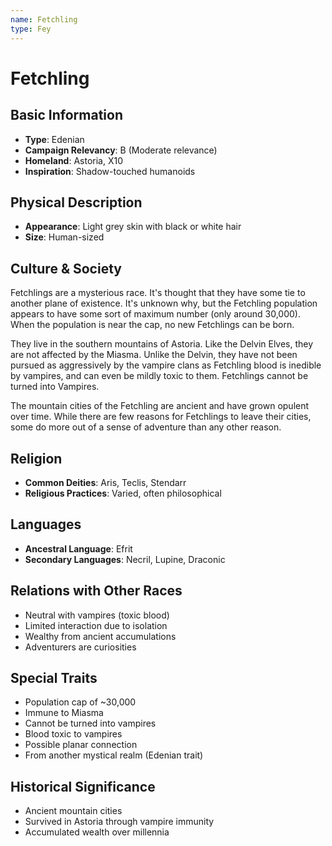 ```yaml
---
name: Fetchling
type: Fey
---
```


# Fetchling

## Basic Information
- **Type**: Edenian
- **Campaign Relevancy**: B (Moderate relevance)
- **Homeland**: Astoria, X10
- **Inspiration**: Shadow-touched humanoids

## Physical Description
- **Appearance**: Light grey skin with black or white hair
- **Size**: Human-sized

## Culture & Society
Fetchlings are a mysterious race. It's thought that they have some tie to another plane of existence. It's unknown why, but the Fetchling population appears to have some sort of maximum number (only around 30,000). When the population is near the cap, no new Fetchlings can be born.

They live in the southern mountains of Astoria. Like the Delvin Elves, they are not affected by the Miasma. Unlike the Delvin, they have not been pursued as aggressively by the vampire clans as Fetchling blood is inedible by vampires, and can even be mildly toxic to them. Fetchlings cannot be turned into Vampires.

The mountain cities of the Fetchling are ancient and have grown opulent over time. While there are few reasons for Fetchlings to leave their cities, some do more out of a sense of adventure than any other reason.

## Religion
- **Common Deities**: Aris, Teclis, Stendarr
- **Religious Practices**: Varied, often philosophical

## Languages
- **Ancestral Language**: Efrit
- **Secondary Languages**: Necril, Lupine, Draconic

## Relations with Other Races
- Neutral with vampires (toxic blood)
- Limited interaction due to isolation
- Wealthy from ancient accumulations
- Adventurers are curiosities

## Special Traits
- Population cap of ~30,000
- Immune to Miasma
- Cannot be turned into vampires
- Blood toxic to vampires
- Possible planar connection
- From another mystical realm (Edenian trait)

## Historical Significance
- Ancient mountain cities
- Survived in Astoria through vampire immunity
- Accumulated wealth over millennia